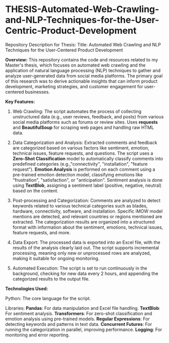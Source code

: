 # THESIS-Automated-Web-Crawling-and-NLP-Techniques-for-the-User-Centric-Product-Development
Repository Description for Thesis:
Title: Automated Web Crawling and NLP Techniques for the User-Centered Product Development

**Overview:**
This repository contains the code and resources related to my Master's thesis, which focuses on automated web crawling and the application of natural language processing (NLP) techniques to gather and analyze user-generated data from social media platforms. The primary goal of this research was to derive actionable insights that can inform product development, marketing strategies, and customer engagement for user-centered businesses.

**Key Features:**
1)  Web Crawling:
      The script automates the process of collecting unstructured data (e.g., user reviews, feedback, and posts) from various social media       platforms such as forums or review sites.
      Uses **requests** and **BeautifulSoup** for scraping web pages and handling raw HTML data.

2)  Data Categorization and Analysis:
      Extracted comments and feedback are categorized based on various factors like sentiment, emotion, technical issues, feature                requests, and questions.
      The script uses a **Zero-Shot Classification** model to automatically classify comments into predefined categories
      (e.g.,"connectivity", "installation", "feature request").
      **Emotion Analysis** is performed on each comment using a pre-trained emotion detection model, classifying emotions like                   "frustration", "satisfaction", or "anticipation".
      Sentiment analysis is done using **TextBlob**, assigning a sentiment label (positive, negative, neutral) based on the content.

3)  Post-processing and Categorization:
      Comments are analyzed to detect keywords related to various technical categories such as blades, hardware, connectivity, software,         and installation.
      Specific iMOW model mentions are detected, and relevant countries or regions mentioned are extracted.
      The categorization results are organized into a structured format with information about the sentiment, emotions, technical issues,        feature requests, and more.

4)  Data Export:
      The processed data is exported into an Excel file, with the results of the analysis clearly laid out.
      The script supports incremental processing, meaning only new or unprocessed rows are analyzed, making it suitable for ongoing              monitoring.

5)  Automated Execution:
      The script is set to run continuously in the background, checking for new data every 2 hours, and appending the categorized results        to the output file.

**Technologies Used:**

Python: The core language for the script.

Libraries:
**Pandas**: For data manipulation and Excel file handling.
**TextBlob**: For sentiment analysis.
**Transformers**: For zero-shot classification and emotion analysis using pre-trained models.
**Regular Expressions**: For detecting keywords and patterns in text data.
**Concurrent Futures**: For running the categorization in parallel, improving performance.
**Logging**: For monitoring and error reporting.
